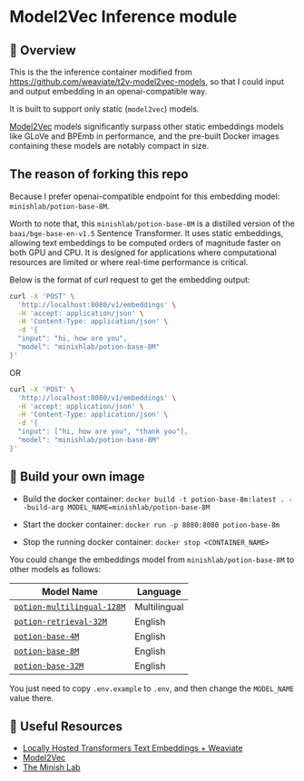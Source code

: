 # Model2Vec Inference module

🎯 Overview
-----------

This is the the inference container modified from https://github.com/weaviate/t2v-model2vec-models, so that I could input and output embedding in an openai-compatible way.

It is built to support only static (`model2vec`) models.

[Model2Vec](https://github.com/MinishLab/model2vec) models significantly
surpass other static embeddings models like GLoVe and BPEmb in performance,
and the pre-built Docker images containing these models are notably compact in size.

The reason of forking this repo
-------------------------------

Because I prefer openai-compatible endpoint for this embedding model: `minishlab/potion-base-8M`.

Worth to note that, this `minishlab/potion-base-8M` is a distilled version of the `baai/bge-base-en-v1.5` Sentence Transformer. It uses static embeddings, allowing text embeddings to be computed orders of magnitude faster on both GPU and CPU. It is designed for applications where computational resources are limited or where real-time performance is critical.

Below is the format of curl request to get the embedding output:

```bash
curl -X 'POST' \
  'http://localhost:8080/v1/embeddings' \
  -H 'accept: application/json' \
  -H 'Content-Type: application/json' \
  -d '{
  "input": "hi, how are you",
  "model": "minishlab/potion-base-8M"
}'
```

OR

```bash
curl -X 'POST' \
  'http://localhost:8080/v1/embeddings' \
  -H 'accept: application/json' \
  -H 'Content-Type: application/json' \
  -d '{
  "input": ["hi, how are you", "thank you"],
  "model": "minishlab/potion-base-8M"
}'
```

🐳 Build your own image
--------------------------

- Build the docker container: `docker build -t potion-base-8m:latest . --build-arg MODEL_NAME=minishlab/potion-base-8M`

- Start the docker container: `docker run -p 8080:8080 potion-base-8m`

- Stop the running docker container: `docker stop <CONTAINER_NAME>`


You could change the embeddings model from `minishlab/potion-base-8M` to other models as follows:

|Model Name|Language|
|---|---|
|[`potion-multilingual-128M`](https://huggingface.co/minishlab/potion-multilingual-128M)|Multilingual|
|[`potion-retrieval-32M`](https://huggingface.co/minishlab/potion-retrieval-32M)|English|
|[`potion-base-4M`](https://huggingface.co/minishlab/potion-base-4M)|English|
|[`potion-base-8M`](https://huggingface.co/minishlab/potion-base-8M)|English|
|[`potion-base-32M`](https://huggingface.co/minishlab/potion-base-32M)|English|

You just need to copy `.env.example` to `.env`, and then change the `MODEL_NAME` value there.

🔗 Useful Resources
--------------------

- [Locally Hosted Transformers Text Embeddings + Weaviate](https://weaviate.io/developers/weaviate/model-providers/transformers/embeddings)
- [Model2Vec](https://github.com/MinishLab/model2vec)
- [The Minish Lab](https://huggingface.co/minishlab)
